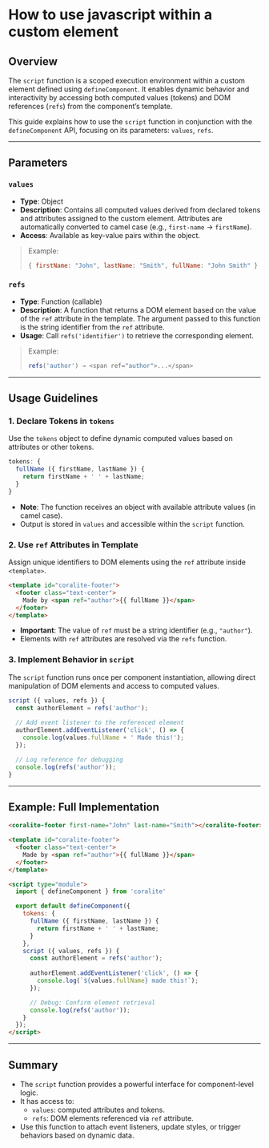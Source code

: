 # How to use javascript within a custom element

## Overview

The `script` function is a scoped execution environment within a custom element defined using `defineComponent`. It enables dynamic behavior and interactivity by accessing both computed values (tokens) and DOM references (`refs`) from the component’s template.

This guide explains how to use the `script` function in conjunction with the `defineComponent` API, focusing on its parameters: `values`, `refs`.

---

## Parameters

### `values`
- **Type**: Object  
- **Description**: Contains all computed values derived from declared tokens and attributes assigned to the custom element. Attributes are automatically converted to camel case (e.g., `first-name` → `firstName`).  
- **Access**: Available as key-value pairs within the object.

> Example:  
> ```js
> { firstName: "John", lastName: "Smith", fullName: "John Smith" }
> ```

### `refs`
- **Type**: Function (callable)  
- **Description**: A function that returns a DOM element based on the value of the `ref` attribute in the template. The argument passed to this function is the string identifier from the `ref` attribute.
- **Usage**: Call `refs('identifier')` to retrieve the corresponding element.

> Example:  
> ```js
> refs('author') → <span ref="author">...</span>
> ```

---

## Usage Guidelines

### 1. Declare Tokens in `tokens`
Use the `tokens` object to define dynamic computed values based on attributes or other tokens.

```js
tokens: {
  fullName ({ firstName, lastName }) {
    return firstName + ' ' + lastName;
  }
}
```

- **Note**: The function receives an object with available attribute values (in camel case).
- Output is stored in `values` and accessible within the `script` function.

### 2. Use `ref` Attributes in Template
Assign unique identifiers to DOM elements using the `ref` attribute inside `<template>`.

```html
<template id="coralite-footer">
  <footer class="text-center">
    Made by <span ref="author">{{ fullName }}</span>
  </footer>
</template>
```

- **Important**: The value of `ref` must be a string identifier (e.g., `"author"`).
- Elements with `ref` attributes are resolved via the `refs` function.

### 3. Implement Behavior in `script`
The `script` function runs once per component instantiation, allowing direct manipulation of DOM elements and access to computed values.

```js
script ({ values, refs }) {
  const authorElement = refs('author');
  
  // Add event listener to the referenced element
  authorElement.addEventListener('click', () => {
    console.log(values.fullName + ' Made this!');
  });

  // Log reference for debugging
  console.log(refs('author'));
}
```

---

## Example: Full Implementation

```html
<coralite-footer first-name="John" last-name="Smith"></coralite-footer>
```

```html
<template id="coralite-footer">
  <footer class="text-center">
    Made by <span ref="author">{{ fullName }}</span>
  </footer>
</template>

<script type="module">
  import { defineComponent } from 'coralite'

  export default defineComponent({
    tokens: {
      fullName ({ firstName, lastName }) {
        return firstName + ' ' + lastName;
      }
    },
    script ({ values, refs }) {
      const authorElement = refs('author');
      
      authorElement.addEventListener('click', () => {
        console.log(`${values.fullName} made this!`);
      });

      // Debug: Confirm element retrieval
      console.log(refs('author'));
    }
  });
</script>
```

---

## Summary

- The `script` function provides a powerful interface for component-level logic.
- It has access to:
  - `values`: computed attributes and tokens.
  - `refs`: DOM elements referenced via `ref` attribute.
- Use this function to attach event listeners, update styles, or trigger behaviors based on dynamic data.
